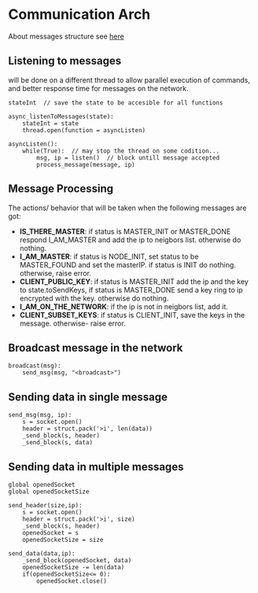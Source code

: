 
# Communication Arch
About messages structure see [here](https://github.com/reutnagar/distributed-RSA-for-IoT/blob/master/Docs/Massages_Structure_Arch.md)
## Listening to messages
will be done on a different thread to allow parallel execution of commands, and better response time for messages on the network.
```
stateInt  // save the state to be accesible for all functions

async_listenToMessages(state):
	stateInt = state
	thread.open(function = asyncListen)

asyncListen():
	while(True):  // may stop the thread on some codition...
		msg, ip = listen()  // block untill message accepted
		process_message(message, ip)
```

## Message Processing
The actions/ behavior that will be taken when the following messages are got:

- <b>IS_THERE_MASTER</b>: if status is MASTER_INIT or MASTER_DONE respond I_AM_MASTER and add the ip to neigbors list. otherwise do nothing.
- <b>I_AM_MASTER</b>: if status is NODE_INIT, set status to be MASTER_FOUND and set the masterIP. if status is INIT do nothing. otherwise, raise error.
- <b>CLIENT_PUBLIC_KEY</b>: if status is MASTER_INIT add the ip and the key to state.toSendKeys, if status is MASTER_DONE send a key ring to ip encrypted with the key. otherwise do nothing.
- <b>I_AM_ON_THE_NETWORK</b>: if the ip is not in neigbors list, add it.
- <b>CLIENT_SUBSET_KEYS</b>: if status is CLIENT_INIT, save the keys in the message. otherwise- raise error.

## Broadcast message in the network
```
broadcast(msg):
	send_msg(msg, "<broadcast>")
```

## Sending data in single message
```
send_msg(msg, ip):
	s = socket.open()
	header = struct.pack('>i', len(data))
	_send_block(s, header)
	_send_block(s, data)
```
## Sending data in multiple messages
```
global openedSocket
global openedSocketSize

send_header(size,ip):
	s = socket.open()
	header = struct.pack('>i', size)
	_send_block(s, header)
	openedSocket = s
	openedSocketSize = size

send_data(data,ip):
	_send_block(openedSocket, data)
	openedSocketSize -= len(data)
	if(openedSocketSize<= 0):
		openedSocket.close()		
```
